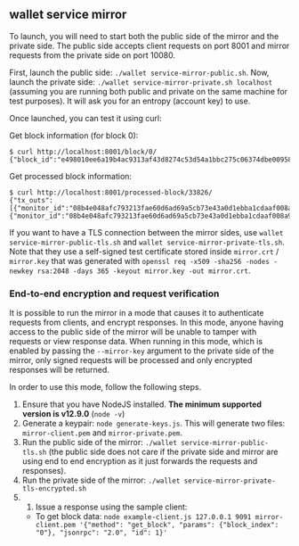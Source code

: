 ## wallet service mirror

To launch, you will need to start both the public side of the mirror and the private side.
The public side accepts client requests on port 8001 and mirror requests from the private side on port 10080.

First, launch the public side: `./wallet service-mirror-public.sh`.
Now, launch the private side: `./wallet service-mirror-private.sh localhost` (assuming you are running both public and private on the same machine for test purposes). It will ask you for an entropy (account key) to use.

Once launched, you can test it using curl:

Get block information (for block 0):
```
$ curl http://localhost:8001/block/0/
{"block_id":"e498010ee6a19b4ac9313af43d8274c53d54a1bbc275c06374dbe0095872a6ee","version":0,"parent_id":"0000000000000000000000000000000000000000000000000000000000000000","index":"0","cumulative_txo_count":"10000","contents_hash":"40bffaff21f4825bc36e4598c3346b375fe77ec1c78f15c8a98623c0ba6b1d21"}
```

Get processed block information:
```
$ curl http://localhost:8001/processed-block/33826/
{"tx_outs":[{"monitor_id":"08b4e048afc793213fae60d6ad69a5cb73e43a0d1ebba1cdaaf008a912acf1c3","subaddress_index":0,"public_key":"0ce630939a15c9314b36323547fe671d3865622f04190c377571f8c94a066700","key_image":"d20b42ad18a31048e69ea50a5136363f84cca3558a06d1d2c7b6e069fbcf5a53","value":"999999999840","direction":"received"},{"monitor_id":"08b4e048afc793213fae60d6ad69a5cb73e43a0d1ebba1cdaaf008a912acf1c3","subaddress_index":0,"public_key":"58292cdd7f2d7c3caf885d9bbeca69f17d2e15fe781fc31eafbdb9506433560d","key_image":"d6716d7c4f038a847b2f106eed62c0ce59c2e0eecfcf1d1da473bd26e9864d58","value":"999999999890","direction":"spent"}]}
```


If you want to have a TLS connection between the mirror sides, use `wallet service-mirror-public-tls.sh` and `wallet service-mirror-private-tls.sh`. Note that they use a self-signed test certificate stored inside `mirror.crt` / `mirror.key` that was generated with `openssl req -x509 -sha256 -nodes -newkey rsa:2048 -days 365 -keyout mirror.key -out mirror.crt`.


### End-to-end encryption and request verification

It is possible to run the mirror in a mode that causes it to authenticate requests from clients, and encrypt responses. In this mode, anyone having access to the public side of the mirror will be unable to tamper with requests or view response data. When running in this mode, which is enabled by passing the `--mirror-key` argument to the private side of the mirror, only signed requests will be processed and only encrypted responses will be returned.

In order to use this mode, follow the following steps.
1) Ensure that you have NodeJS installed. **The minimum supported version is v12.9.0** (`node -v`)
1) Generate a keypair: `node generate-keys.js`. This will generate two files: `mirror-client.pem` and `mirror-private.pem`.
1) Run the public side of the mirror: `./wallet service-mirror-public-tls.sh` (the public side does not care if the private side and mirror are using end to end encryption as it just forwards the requests and responses).
1) Run the private side of the mirror: `./wallet service-mirror-private-tls-encrypted.sh`
1) 1) Issue a response using the sample client:
   - To get block data: `node example-client.js 127.0.0.1 9091 mirror-client.pem '{"method": "get_block", "params": {"block_index": "0"}, "jsonrpc": "2.0", "id": 1}'`
